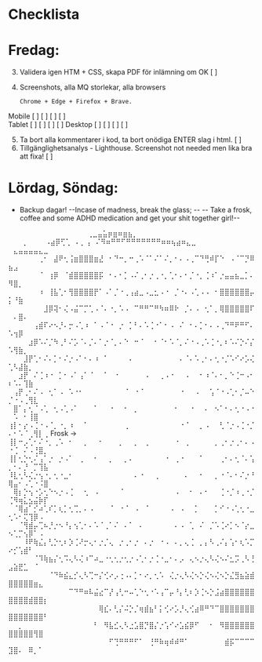 
# Checklista 

# Fredag: 

3. Validera igen HTM + CSS, skapa PDF för inlämning om OK [ ]
4. Screenshots, alla MQ storlekar, alla browsers 

       Chrome + Edge + Firefox + Brave.  
Mobile  [ ]     [ ]      [ ]      [ ]  
Tablet  [ ]     [ ]      [ ]      [ ] 
Desktop [ ]     [ ]      [ ]      [ ]  

5. Ta bort alla kommentarer i kod, ta bort onödiga ENTER slag i html. [ ]
6. Tillgänglighetsanalys - Lighthouse. Screenshot not needed men lika bra att fixa!  [ ]



# Lördag, Söndag:
* Backup dagar!
 --Incase of madness, break the glass; --
-- Take a frosk, coffee and some ADHD medication and get your shit together girl!--


⠀⠀⠀⠀⠀⠀⠀⠀⠀⠀
                        ⠀⠀⠀        ⠀⠀⢀⣀⣤⣥⡶⣶⠶⣶⣦⡀⠀⠀⠀⠀⠀⠀⠀⠀⠀⠀⠀⠀⠀⠀⠀⠀⠀⠀⠀⠀⠀
                        ⠀⠀⠀⡀⠀⠀⠀  ⠠⣴⡿⢋⢁⠀⠄⡀⢠⠀⠌⠻⠶⠛⠛⠋⠛⠛⠛⠛⠛⠛⠛⠶⠶⢦⣴⠶⣄⣀   ⠀⣄⣤⣤⣤⣤⣄⣀⠀⠀⠀⠀⠀⠀⠀⠀⠀
                        ⠀⠀⠀⠀⠀⠀⢀⠂⠀⣼⠟⢂⢨⣶⣿⣿⣿⣶⣜⠀⠂⠙⠒⡀⠒⢀⠡⠈⠁⠌⠁⠌⡀⠂⠄⠠⢀⠉⠙⢛⠾⡏⠑⠀⠠⠈⠉⡙⠿⣦⣠⠀⠀⠀⠀
                        ⠀⠀⠀⠀⠀⠀⠈⠀⢰⡿⠀⠈⣾⣿⣿⣿⣿⣿⡯⠀⠂⠄⠂⡁⠠⠌⢀⠂⡐⢀⠐⡀⢁⠂⠄⠂⡈⠐⡀⢈⠰⠁⡐⣤⣤⣦⣀⡁⠄⠻⣿⡀⠀⠀⠀⠀⠀
                        ⠀⠀⠀⠀⠀⠀⠰⠀⢸⣧⢁⠂⢻⣿⣿⣿⣿⡟⠁⠠⠁⡈⠐⢀⢠⣴⣀⠠⣀⣂⠠⠐⠀⡈⠐⠄⠠⢁⠠⠠⠀⠂⣿⣿⣿⣿⣿⣿⡤⡅⠘⣷⠀⠀⠀⠀⠀
                        ⠀⠀⠀⠀⠀⠀⠀⣸⡿⢽⠂⢌⠠⣬⠉⡉⢁⠠⠈⠄⠐⡀⠡⠠⠀⠉⠛⠛⠉⠛⠳⠶⠿⠗⠀⡈⠄⠠⠀⢂⠁⡀⢿⣿⣿⣿⣿⣿⠏⠀⠄⣿⠄⠀⠀⠀⠀
                        ⠀⠀⠀⠀⠀⢠⣾⠏⠔⠢⡘⠄⡒⠠⢁⠰⠀⠁⠠⠈⠐⠀⡐⠀⡁⠃⠄⠡⢈⠐⠁⠂⠠⠀⠌⠀⠂⠄⡁⠂⠄⠠⢀⠙⠛⠟⠛⠋⠄⠡⢲⡿⠀⠀⠀⠀⠀
                        ⠀⠀⠀⠀⣰⡿⠡⠌⡈⠳⢀⠃⠌⡡⠈⠄⡈⠄⠁⡐⠈⡀⠄⠑⠀⠒⠈⠀⠀⠂⠈⠂⠡⠈⡀⠌⠐⠠⢀⠡⢈⠐⡀⠆⠡⠌⡑⠌⡌⠡⢻⣷⡀⠀⠀⠀⠀
                        ⠀⠀⠀⣸⡟⢁⠂⠌⠄⡁⠂⠌⡐⠠⠁⠂⠄⠰⠀⠁⠀⠀⠀⠀⠄⠀⠀⠀⠀⠀⠀⠀⠀⠀⠄⠈⠄⠡⢀⠂⠄⢂⠐⡈⠡⠊⠔⡡⢌⢁⠣⣼⣷⡀⠀⠀⠀
                        ⠀⠀⣰⡟⠀⠌⢈⠰⠐⠀⡁⠂⠠⠁⢠⠁⠈⠀⠀⠁⠀⠐⠀⠀⠀⠀⠀⠠⠀⠀⢀⠠⠐⠀⠀⠠⠀⠀⠂⠰⠈⠄⠂⡀⠑⢈⠒⠠⠂⠆⠡⠄⢹⣷⠀⠀⠀
                        ⠀⢠⡟⢀⠂⠌⠠⠀⢂⠁⠠⠀⠡⠐⠂⠀⠀⠀⠀⠀⠀⠀⠀⠈⠀⠐⠈⠀⠀⠀⠀⠀⠀⠀⠐⠀⠀⠠⠀⠀⢡⠈⠐⠠⢁⠂⡈⠤⠑⡈⠐⠠⢀⢻⣇⠀⠀
                        ⠀⣿⠁⡄⢂⠈⠠⢁⠀⢂⠠⢁⠠⠁⠀⠀⠀⠁⠀⠀⠐⠀⠀⠂⠀⡀⠀⠀⠀⠀⠀⠀⠀⠂⠀⠀⠐⠀⠀⠄⠀⠢⠁⠂⠄⢂⠐⠠⠐⠀⠡⠀⠂⢸⣿⠀⠀
                        ⢰⡇⠂⡔⠠⢈⠐⠠⠈⡀⠐⡀⠰⠀⠀⠁⠀⠀⠀⠀⠀⠀⠀⢀⠀⠀⠀⠀⠀⠀⠀⠀⠀⠀⠐⠈⠀⠀⡀⠠⠀⠀⢃⠈⡐⠠⢈⠐⡈⠄⠂⠡⠈⢀⢻⡇⢀
   Frosk ->             ⢸⡇⠒⡠⢁⠂⠌⠐⡀⢀⠡⠀⠂⠀⠀⡀⠀⠀⠂⠀⠀⠀⡀⠀⠀⡀⠀⢀⠀⠀⠀⠀⠀⠐⠀⢀⠀⠀⠀⠀⠀⡀⢀⠂⡐⢀⠂⠄⠠⠐⢈⠀⠌⠠⢘⣿⡀
                        ⢸⡇⢂⡑⢂⠌⢠⠁⡐⠀⡐⠠⠁⠀⢀⠀⠀⠂⠀⠀⡀⠀⠀⡀⠄⠀⠀⠀⠀⠀⠀⠐⠀⢀⠐⠀⠀⠀⠁⠀⠀⠀⢀⠂⠄⢂⠈⠄⢡⡀⠂⠄⡘⠀⡉⢹⣧
                        ⠸⣇⢂⠣⢌⡐⢢⠐⡀⢂⠐⣀⠂⠀⠀⠀⠀⠀⠀⠀⠀⠀⠀⠀⠀⠄⠐⠀⠀⢀⠀⠀⠀⠀⠀⠄⠀⠀⠂⠀⠀⡀⠐⠈⠄⠂⠌⡐⠘⢿⣤⠂⠠⢁⠐⠨⣿
                        ⠀⢿⡆⡑⢢⠐⡡⢂⠑⠢⡐⠠⢈⠀⠀⢂⠀⠠⠀⠀⠀⠀⠈⠀⠀⠀⠀⠀⠀⠀⠀⠀⠀⠠⠀⠀⠂⠀⠄⠂⠀⠀⢈⠐⡈⠰⢀⠐⡈⢈⠻⢶⣅⣢⣬⡷⡏
                        ⠀⠈⢿⣴⠁⡊⠴⢁⠎⡁⢆⡁⢂⢉⡀⠄⠠⠀⠀⠀⠈⠀⠐⠈⠀⠠⠀⠈⠀⠀⠀⠀⠠⠀⠠⠀⠀⡁⠀⠀⠀⡁⠊⠐⠠⢁⢂⠐⣀⢂⠡⠂⢍⢹⡿⠠⠀
                        ⠀⠀⠈⢻⣾⡤⢉⠦⡘⡐⠢⠘⡄⢢⢁⠂⠄⠡⠈⢀⠁⠌⠀⠄⠁⠀⠄⠀⠀⠀⠀⠀⠀⠄⠠⠀⢁⠀⠌⠀⡈⠡⢈⠔⡁⠢⠈⡔⣀⠢⢁⡉⢢⡿⠁⠠⠀
                        ⠀⠀⠀⠸⠟⢷⣌⡄⢃⡑⢂⠆⡱⢈⠜⡒⢄⠂⡐⡈⢄⠀⡐⢀⠂⡐⠀⠄⡐⠀⠐⠠⠀⠄⡀⢄⢈⠀⡀⡄⠣⢀⠌⡄⢡⠂⢆⠡⡉⠔⡊⢡⣾⠃⠀⠀⠀
                        ⠀⠀⠀⠀⠀⠈⠹⢷⣦⡌⢂⠩⢄⠣⢌⠰⠉⠴⣀⠐⢂⢂⡐⢂⡐⠠⢁⠂⡐⢈⠐⣀⠂⠄⡠⠀⢄⠢⡐⢄⠣⢌⠢⠌⣂⡩⢀⠣⢘⣠⣵⣟⣁⠀⠈⠀⠀
                        ⠀⠀⠀⠀⠀⠀⠀⠀⠈⠙⠷⣮⣄⡊⢄⠣⢉⠒⡌⢊⠔⡠⢐⠠⠄⡁⠂⠔⡀⢂⠡⠀⢌⡐⢄⠣⢌⠢⡑⢌⠢⢌⠢⡑⣌⣻⣦⣵⣾⣿⣿⣿⣿⣿⣶⣄⠀
                        ⠀⠀⠀⠀⠀⠀⠀⠀⠀⠀⠀⠀⠉⠙⠛⠶⠧⣬⣔⠉⡜⢠⢃⠒⠤⢁⠑⢂⠐⠡⢠⠉⡤⠘⡄⢃⠆⡱⢈⠢⡑⣨⣴⣿⣿⣿⣿⣿⣿⣿⣿⣿⣿⣾⣿⣿⡆
                        ⠀⠀⠀⠀⠀⠀⠀⠀⠀⠀⠀⠀⠀⠀⠀⠀⠀⠀⢿⣎⠄⢃⡌⠬⡑⡈⢶⣾⣦⠃⡅⢊⠔⡡⡘⢄⢊⣴⠿⠛⠙⠉⣿⣿⣿⣿⣿⣿⣿⣿⣿⣿⣿⣿⣿⣿⠃
                        ⠀⠀⡀⠀⠀⠀⠀⠀⠀⠀⠀⠀⠀⠀⠀⠀⠀⠃⠀⠻⣧⣊⢄⠣⣐⣡⣿⡙⣿⡌⡐⢡⠊⠔⣡⣮⡿⠋⠀⠀⠂⠀⠻⣿⣿⣿⣿⣿⣿⣿⣿⣿⣿⣿⢻⣿⠀
                        ⠀⠀⠀⠀⠀⠀⠀⠀⠀⠀⠀⠀⠀⠀⠀⠀⠀⠀⠀⠀⠋⢙⠛⠛⠛⠋⠁⠀⢘⠛⠷⢶⠾⠾⠛⠁⠀⠀⠀⠀⠀⠀⠀⣾⡯⠉⠉⠉⠉⣹⣿⠄⠀⠿⡀⠁⠀